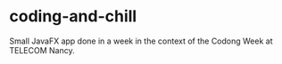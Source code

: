 # coding-and-chill
Small JavaFX app done in a week in the context of the Codong Week at TELECOM Nancy.
